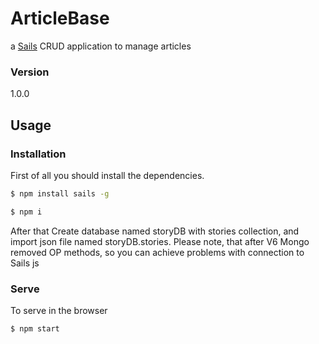 # ArticleBase

a [Sails](http://sailsjs.org) CRUD application to manage articles

### Version
1.0.0

## Usage


### Installation

First of all you should install the dependencies.

```sh
$ npm install sails -g
```

```sh
$ npm i
```
After that Create database named storyDB with stories collection, and import json file named storyDB.stories.
Please note, that after V6 Mongo removed OP methods, so you can achieve problems with connection to Sails js

### Serve
To serve in the browser

```sh
$ npm start
```
